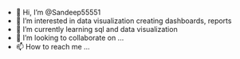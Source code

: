 - 👋 Hi, I’m @Sandeep55551
- 👀 I’m interested in data visualization creating dashboards, reports 
- 🌱 I’m currently learning sql and data visualization
- 💞️ I’m looking to collaborate on ...
- 📫 How to reach me ...

<!---
Sandeep55551/Sandeep55551 is a ✨ special ✨ repository because its `README.md` (this file) appears on your GitHub profile.
You can click the Preview link to take a look at your changes.
--->
